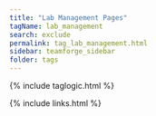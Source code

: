```yaml
---
title: "Lab Management Pages"
tagName: lab_management
search: exclude
permalink: tag_lab_management.html
sidebar: teamforge_sidebar
folder: tags
---
```

{% include taglogic.html %}

{% include links.html %}
